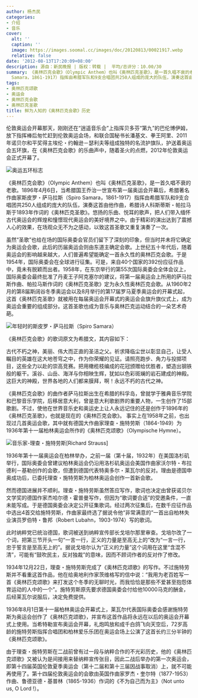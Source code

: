 ```yaml
---
author: 杨杰民
categories:
- 介绍
- 音乐
cover:
  alt: ''
  caption: ''
  image: https://images.soomal.cc/images/doc/20120813/00021917.webp
  relative: false
date: '2012-08-13T17:20:09+08:00'
description: 源自：新民晚报 | 版权：转载 |  平均/总评分：10.00/30
summary: 《奥林匹克会歌》（Olympic Anthem）也叫《奥林匹克圣歌》，是一首久唱不衰的老歌。1896年4月6日，当希腊国王乔治一世宣布第一届奥运会开幕后，希腊著名作曲家斯皮罗・萨马拉斯（Spiro
  Samara，1861-1917）指挥由希腊军队和9支合唱团共250人组成的庞大的队伍，演奏这首由他作曲，希腊诗人科斯蒂斯・帕拉马斯……
tags:
- 奥林匹克颂歌
- 奥运会
- 奥林匹克会歌
- 奥林匹克圣歌
title: 鲜为人知的《奥林匹克会歌》历史
---
```


伦敦奥运会开幕那天，刚刚还在“逍遥音乐会”上指挥贝多芬“第九”的巴伦博伊姆，放下指挥棒后匆忙赶到伦敦奥运会场，和联合国秘书长潘基文、拳王阿里、2011年诺贝尔和平奖得主埃伦・约翰逊－瑟利夫等组成独特的名流护旗队，护送着奥运会五环旗，在《奥林匹克会歌》的乐曲声中，随着圣火的点燃，2012年伦敦奥运会正式开幕了。

![奥运五环标志](https://images.soomal.cc/images/doc/20120813/00021917.webp)





《奥林匹克会歌》（Olympic Anthem）也叫《奥林匹克圣歌》，是一首久唱不衰的老歌。1896年4月6日，当希腊国王乔治一世宣布第一届奥运会开幕后，希腊著名作曲家斯皮罗・萨马拉斯（Spiro Samara，1861-1917）指挥由希腊军队和9支合唱团共250人组成的庞大的队伍，演奏这首由他作曲，希腊诗人科斯蒂斯・帕拉马斯于1893年作词的《奥林匹克圣歌》。悠扬的乐曲、悦耳的歌声，把人们带入缅怀古代奥运会的辉煌和憧憬现代奥运会的美好境界之中。由于精彩的演出达到了震撼人心的效果，在场观众无不为之感动，以致这首圣歌又重复演奏了一次。 

虽然“圣歌”也给在场的国际奥委会官员们留下了深刻的印象，但当时并未将它确定为奥运会会歌，此后的历届奥运会则由东道主确定会歌。上世纪五十年代后，随着奥运会的影响越来越大，人们普遍希望能确定一首永久性的奥林匹克会歌。于是1954年，国际奥委会在全球进行征集。可是，来自40个国家的392份应征作品中，竟未有脱颖而出者。1958年，在东京举行的第55次国际奥委会全体会议上，国际奥委会最终批准了丹麦王子阿克塞尔的建议，将第一届奥运会上所用的萨马拉斯作曲、帕拉马斯作词的《奥林匹克圣歌》定为永久性奥林匹克会歌。从1960年2月的第8届斯阔谷冬季奥运会以及8月举行的第17届罗马夏季奥运会的开幕式起，这首《奥林匹克圣歌》就被用在每届奥运会开幕式的奥运会会旗升旗仪式上，成为奥运会重要的组成部分。这首圣歌也成为音乐与奥林匹克运动结合的一朵艺术奇葩。

![年轻时的斯皮罗・萨马拉斯（Spiro Samara）](https://images.soomal.cc/images/doc/20120813/00021918.webp)





《奥林匹克会歌》的歌词原文为希腊文，其内容如下：


古代不朽之神，美丽、伟大而正直的圣洁之父。祈求降临尘世以彰显自己，让受人瞩目的英雄在这大地苍穹之中，作为你荣耀的见证。请照亮跑步、角力与投掷项目，这些全力以赴的崇高竞赛。把用橄榄枝编成的花冠颁赠给优胜者，塑造出钢铁般的躯干。溪谷、山岳、海洋与你相映生辉，犹如以色彩斑斓的岩石建成的神殿。这巨大的神殿，世界各地的人们都来膜拜，啊！永远不朽的古代之神。


《奥林匹克会歌》的曲作者萨马拉斯出生在希腊的科孚岛，曾就学于雅典音乐学院和巴黎音乐学院，后移居意大利，曾是意大利歌剧界的重要人物，一生创作了15部歌剧。不过，使他在世界音乐史和奥运史上让人永远记住的还是创作于1896年的《奥林匹克圣歌》，也就是现在的《奥林匹克会歌》。 事实上在1958年之前，也出现过几首奥运会歌，其中就有德国大作曲家理查・施特劳斯（1864-1949）为1936年第十一届柏林奥运会所作的《奥林匹克颂歌》（Olympische Hymne）。

![音乐家-理查・施特劳斯[Richard Strauss]](https://images.soomal.cc/images/doc/20120714/00021072.webp)





1936年第十一届奥运会在柏林举办，之前一届（第十届，1932年）在美国洛杉矶举行，国际奥委会曾建议柏林奥运会仍沿用洛杉矶奥运会美国作曲家沃尔特・布拉德利－基勒创作的会歌，但遭到德国代表特奥多尔・莱瓦尔的反对。理由是德国申奥成功后，已委托理查・施特劳斯为柏林奥运会创作一首新会歌。

然而德国进展并不顺利。理查・施特劳斯虽然答应写作，歌词也决定由曾获诺贝尔文学奖的德国作家杰哈尔德・霍普曼写作，但因为“歌词要合适”的受邀条件，一直未能写成。于是德国奥委会决定公开征集歌词。经过两次征集后，在数千应征作品中选出4首交给施特劳斯，作曲家最终选了据说令他“非常满意的”一首出自柏林失业演员罗伯特・鲁邦（Robert Lubahn，1903-1974）写的歌词。

此时纳粹党已统治德国，歌词被送到纳粹宣传部长戈培尔那里审查。戈培尔改了一个词，把第三节开头一句“一言一行，正义的力量是至高无上的”改为“一言一行，忠于誓言是至高无上的”。据说戈培尔认为“正义的力量”这个词用在这里“含混不清”，可能有“鼓吹民主，反对独裁”的意味，因而不顾词作者的反对作了修改。

1934年12月22日，理查・施特劳斯完成了《奥林匹克颂歌》的写作。不过施特劳斯并不看重这首作品，他在给奥地利作家茨维格写的信中说：“我用为老百姓写一首《奥林匹克颂歌》来打发这个冬季的无聊时光，而我恰恰是那些不爱甚至抱怨体育运动的人中的一个”。施特劳斯原先要求德国奥委会付给他10000马克的酬金，后经莱瓦尔说服后，决定免费提供。

1936年8月1日第十一届柏林奥运会开幕式上，莱瓦尔代表国际奥委会感谢施特劳斯为奥运会创作了《奥林匹克颂歌》，并宣布这首作品将永远在以后的奥运会开幕式上使用。当希特勒宣布奥运会开幕，礼炮鸣放和成千白鸽飞向天空后，72岁高龄的施特劳斯指挥合唱团和柏林爱乐乐团在奥运会场上公演了这首长约三分半钟的《奥林匹克颂歌》。

由于理查・施特劳斯在二战前曾有过一段与纳粹合作的不光彩历史，他的《奥林匹克颂歌》又被认为是间接用来替纳粹宣传张目，因此二战后举办的第一次奥运会，即第十四届英国伦敦夏季奥运会（第十二届和第十三届因战事取消）上，就不可能再使用了。第十四届伦敦奥运会的会歌由英国作曲家罗杰・奎尔特（1877-1953）作曲、鲁德亚德・基普林（1865-1936）作词的《不为自己而为主》（Not unto us, O Lord !）。